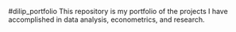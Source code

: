 #dilip_portfolio
This repository is my portfolio of the projects I have accomplished in data analysis, econometrics, and research.

